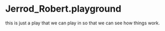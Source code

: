 # Jerrod_Robert.playground
this is just a play that we can play in so that we can see how things work. 
